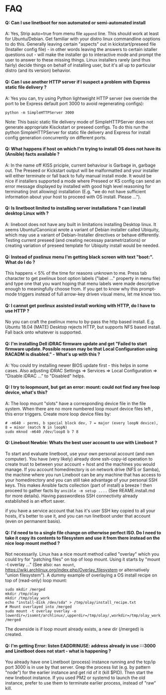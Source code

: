 # FAQ

#### Q: Can I use linetboot for non automated or semi-automated install
A: Yes, Strip auto=true from menu file `append` line. This should work at least for Ubuntu/Debian.
Get familiar with your distro linux commandline ooptions to do this. Generally leaving certain "aspects"
out in kickstart/preseed file (Installer config file) - in other words leaving the answers to certain istaller questions out - will make the installer go to
interactive mode and prompt the user to answer to these missing things. Linux installers rarely (and thus fairly) decide things on behalf of installing user, but it's all up to particular distro (and its version) behavior.

#### Q: Can I use another HTTP server if I suspect a problem with Express static file delivery ?
A: Yes you can, try using Python lightweight HTTP server (we override the port to be Express default port 3000 to avoid regenerating configs):

    python -m SimpleHTTPServer 3000

Note: This basic static file delivery mode of SimpleHTTPServer does not generate appropriate Kisckstart or preseed configs. To do this run the python SimpleHTTPServer for static file delivery and Express for install config generation concurrently on different ports.

#### Q: What happens if host on which I'm trying to install OS does not have its (Ansible) facts available ?
A: In the name off KISS priciple, current behaviour is Garbage in, garbage out. The Preseed or Kickstart output will be malformatted and your installer will either terminate or fall back to fully manual install mode. It would be nice if installers supported a mode where Preseed or KS config can send an error message displayed by installed with good high level reasoning for terminating (not allowing) installation (E.g. "we do not have sufficient information about your host to proceed with OS install. Please ...").

#### Q: Is linetboot limited to installing server installations ? can I install desktop Linux with ?
A: lineboot does not have any built in limitations installing Desktop linux. It seems Ubuntu/Canonical wrote a variant of Debian installer called Ubiquity, which may use a variant of Debian-Installer directives or behave differently. Testing current preseed (and creating necessay parametrizations) or creating variation of preseed template for Ubiquity install would be needed.

#### Q: Instead of pxelinux menu I'm getting black screen with text "boot:". What do I do ?

This happens < 5% of the time for reasons unknown to me.
Press tab character to get pxelinux boot option labels ("label ..." property in menu file) and type one that you want hoping that menu labels were made descriptive enough to meaningfully choose from.
If you get to know why this prompt-mode triggers instead of full arrow-key driven visual menu, let me know too.

#### Q: I cannot get pxelinux assisted install working with HTTP, do I have to use HTTP ?

No you can craft the pxelinux menu to by-pass the http based install. E.g. Ubuntu 18.04 (MATE) Desktop rejects HTTP, but supports NFS based install.
Fall back onto whatever is supported.

#### Q: I'm installing Dell iDRAC firmware update and get "Failed to start firmware update. Possible reason may be that Local Configuration using RACADM is disabled." - What's up with this ?
A: You could try installing newer BIOS update first - this helps in some cases.
Also adjusting iDRAC Settings => Services => Local Configuration => "Disable iDRAC ..." to "Disabled" helps.

#### Q: I try to loopmount, but get an error: mount: could not find any free loop device, what's this?

A: The loop mount "slots" have a corresponding device file in the file system. When there are no more numbered loop mount device
files left , this error triggers. Create more loop device files by:
```
# -m640 - perms, b special block dev, 7 = major (every loopN device), 8 = minor (match N in loopN) 
sudo mknod -m640 /dev/loop8 b 7 8
```

#### Q: Lineboot Newbie: Whats the best user account to use with Lineboot ?

To start and evaluate linetboot, use your own personal account (and own computer). You have (very likely) already done ssh-copy-id operation to create trust to between your
account + host and the machines you would manage. If you account homedirectory is on network drive (NFS or Samba), the machine where you
run Lineboot can be any machine that has access to your homedirectory and you can still take advantage of your personal SSH keys.
This makes Ansible facts collection (part of install) a breeze ! then proceed to gather facts by `ansible -m setup ....`
(See REAME.install.md for more details). Having passwordless SSH connectivity already established is an effort saver.

if you have a service account that has it's user SSH key copied to all your hosts, it's better to use it, and you can run linetboot
under that account (even on permanent basis).

  

#### Q: I'd need to to a single file change on otherwise perfect ISO. Do I need to take it copy its contents to filesystem and use it from there instead on the nice loop mount method ?

Not necessarily. Linux has a nice mount method called "overlay" which you could try for "patching files" on top of loop mount.
Using it starts by "mount -t overlay ..." (See also: `man mount`, https://wiki.archlinux.org/index.php/Overlay_filesystem or
alternatively "union filesystem"). A dummy example of overlaying a OS install recipe on top of (read-only) loop mount:
```
sudo mkdir /merged
mkdir /tmp/olay
mkdir /tmp/olay_work
echo "install-disk /dev/sda" > /tmp/olay/install_recipe.txt
# Mount overlayed into /merged
sudo mount -t overlay overlay -o lowerdir=/isomnt/archlinux/,upperdir=/tmp/olay/,workdir=/tmp/olay_work /merged
```
The downside is if loop mount already exists, a new dir (/merged) is created.

#### Q: I'm getting Error: listen EADDRINUSE: address already in use :::3000 and Linetboot does not start - what is happening ?

You already have one Linetboot (process) instance running and the tcp/ip port 3000 is in use by that server.
Grep the process list (e.g. by pattern "node") for the earlier instance and get rid of it (kill $PID).
Then start the new lineboot instance. If you used PM2 or systemd to launch the old instance, prefer to use them
to terminate earlier process, instead of "raw" kill.
